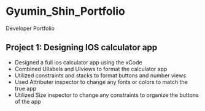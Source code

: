 # Gyumin_Shin_Portfolio
Developer Portfolio


## Project 1: Designing IOS calculator app
* Designed a full ios calculator app using the xCode 
* Combined UIlabels and UIviews to format the calculator app 
* Utilized constraints and stacks to format buttons and number views
* Used Attributer inspector to change any fonts or colors to match the true app
* Utilized Size inspector to change any constraints to organize the buttons of the app
